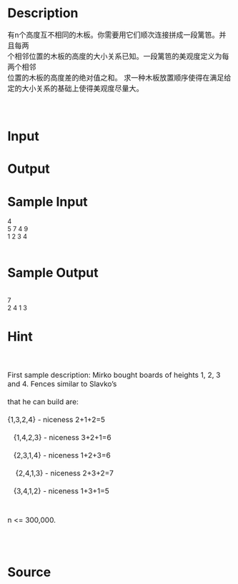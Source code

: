 
# Description

<div class="content"><p><span style="font-size: medium">有n个高度互不相同的木板。你需要用它们顺次连接拼成一段篱笆。并且每两<br/>
个相邻位置的木板的高度的大小关系已知。一段篱笆的美观度定义为每两个相邻<br/>
位置的木板的高度差的绝对值之和。 求一种木板放置顺序使得在满足给<br/>
定的大小关系的基础上使得美观度尽量大。 <br/>
 <br/>
 </span></p></div>

# Input

<div class="content"></div>

# Output

<div class="content"></div>

# Sample Input

<div class="content"><span class="sampledata">4 <br/>
5 7 4 9 <br/>
1 2 3 4 <br/>
 <br/>
</span></div>

# Sample Output

<div class="content"><span class="sampledata"> <br/>
7 <br/>
2 4 1 3 </span></div>

# Hint

<div class="content"><p></p><p><span style="font-size: medium"> <br/><br/>
First sample description: Mirko bought boards of heights 1, 2, 3 and 4. Fences similar to Slavko’s <br/><br/>
that he can build are: <br/><br/>
{1,3,2,4} - niceness 2+1+2=5 <br/><br/>
   {1,4,2,3} - niceness 3+2+1=6 <br/><br/>
   {2,3,1,4} - niceness 1+2+3=6 <br/><br/>
    {2,4,1,3} - niceness 2+3+2=7 <br/><br/>
   {3,4,1,2} - niceness 1+3+1=5</span></p><br/>
<p><span style="font-size: medium">n &lt;= 300,000. <br/><br/>
</span></p><br/>
<p></p><p></p></div>

# Source

<div class="content"><p><a href="problemset.php?search="></a></p></div>

